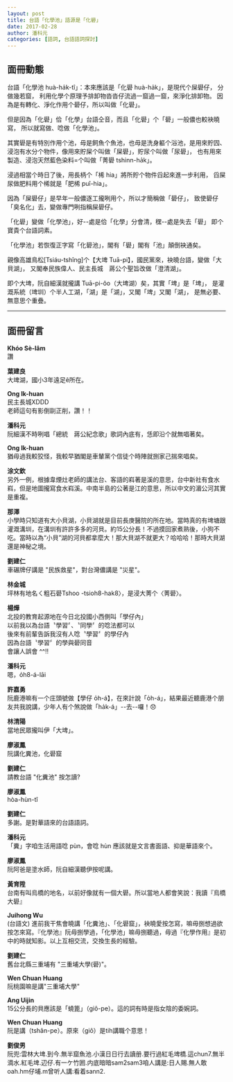 ```yaml
---
layout: post
title: 台語「化學池」語源是「化礐」
date: 2017-02-28
author: 潘科元
categories: [語詞, 台語語詞探討]
---
```


## 面冊動態

台語「化學池 huà-ha̍k-tî」：本來應該是「化礐 huà-ha̍k」，是現代个屎礐仔，
分做幾若窟， 利用化學个原理予排卸物沓沓仔流過一窟過一窟，來淨化排卸物。
因為是有轉化、淨化作用个礐仔，所以叫做「化礐」。

但是因為「化礐」佮「化學」台語仝音，而且「化礐」个「礐」一般儂也較袂曉寫，
所以就寫做、唸做「化學池」。

其實礐是有特別作用个池，毋是飼魚个魚池，也毋是洗身軀个浴池，是用來貯囥、
浸泡有水分个物件，像用來貯屎个叫做「屎礐」，貯尿个叫做「尿礐」，
也有用來製造、浸泡天然藍色染料=个叫做「菁礐 tshinn-ha̍k」。

浸過相當个時日了後，用長柄个「桸 hia」將所貯个物件舀起來進一步利用，
舀屎尿做肥料用个桸就是「肥桸 puî-hia」。

因為「屎礐仔」是早年一般儂逐工攏咧用个，所以才簡稱做「礐仔」，
致使礐仔「臭名化」去，變做專門咧指稱屎礐仔。

「化礐」變做「化學池」，好\--處是佮「化學」分會清，䆀\--處是失去「礐」
即个寶貴个台語詞素。

「化學池」若恢復正字寫「化礐池」，閣有「礐」閣有「池」顛倒袂通矣。

親像高雄鳥松[Tsiáu-tshîng]个【大埤 Tuā-pi】，國民黨來，袂曉台語，變做「大貝湖」，
又閣奉民族偉人、民主長城　蔣公个聖旨改做「澄清湖」。

即个大埤，阮自細漢就攏講 Tuā-pi-ôo（大埤湖）矣，其實「埤」是「埤」，
是灌溉系統（埤圳）个半人工湖，「湖」是「湖」，又閣「埤」又閣「湖」，
是無必要、無意思个重疊。

---

## 面冊留言

**Khóo Sè-lâm**  
讚

**葉建良**  
大埤湖，國小3年遠足ê所在。

**Ong Ik-huan**  
民主長城XDDD  
老師這句有影倒剾正削，讚！！

**潘科元**  
阮細漢不時咧唱「總統　蔣公紀念歌」歌詞內底有，恁即沿个就無唱著矣。

**Ong Ik-huan**  
猶毋過我較狡怪，我較早猶閣是車輦黨个信徒个時陣就捌家己揣來唱矣。

**涂文欽**  
另外一例，根據韋煙灶老師的講法台、客語的嵙著是溪的意思，台中新社有食水嵙，但是地圖攏寫食水嵙溪。中南半島的公著是江的意思，所以中文的湄公河其實是重複。

**那澤**  
小學時只知道有大小貝湖，小貝湖就是目前長庚醫院的所在地。當時真的有埤塘跟灌溉溝圳，在溝圳有許許多多的河貝。約15公分長！不過摸回家煮熟後，小狗不吃。當時以為“小貝”湖的河貝都拿麼大！那大貝湖不就更大？哈哈哈！那時大貝湖還是神秘之境。

**劉建仁**  
車碾牌仔講是 "民族救星"，對台灣儂講是 "災星"。

**林金城**  
坪林有地名ㄑ粗石礐Tshoo -tsioh8-hak8〉，是浸大菁个〈菁礐〉。

**楊燁**  
北投的教育起源地在今日北投國小西側叫「學仔內」  
以前我以為台語〝學習〞、〝同學〞的唸法都可以  
後來有前輩告訴我沒有人唸〝學習〞的學仔內  
因為台語〝學習〞的學與礐同音  
會讓人誤會 ^^!!

**潘科元**  
嗯，o̍h8-á-lāi

**許嘉勇**  
阮鹿港嘛有一个庄頭號做【學仔 o̍h-á】，在來計說「o̍h-á」，結果最近聽鹿港个朋友共我說講，少年人有个煞說做「ha̍k-á」\--去\--囉！😞

**林清陽**  
當地民眾攏叫伊「大埤」。

**廖淑鳳**  
阮講化糞池，化礐窟

**劉建仁**  
請教台語 "化糞池" 按怎讀?

**廖淑鳳**  
hòa-hùn-tî

**劉建仁**  
多謝。是對華語來的台語語詞。

**潘科元**  
「糞」字咱生活用語唸 pùn，會唸 hùn 應該就是文言書面語、抑是華語來个。

**廖淑鳳**  
阮阿爸是塗水師，阮自細漢聽伊按呢講。

**黃育陞**  
台南有叫烏橋的地名，以前好像就有一個大礐。所以當地人都會笑說：我讀『烏橋大礐』

**Juihong Wu**  
(台語文) 進前我干焦會曉講「化糞池」、「化礐窟」，袂曉愛按怎寫，嘛毋捌想過欲按怎來寫。『化學池』阮毋捌學過，「化學池」嘛毋捌聽過，毋過『化學作用』是初中的時就知影。以上互相交流，交換生長的經驗。

**劉建仁**  
舊台北縣三重埔有 "三重埔大學(礐)"。

**Wen Chuan Huang**  
阮桃園嘛是講"三重埔大學"

**Ang Uijin**  
15公分長的貝應該是「蟯篦」（giô-pe）。這的詞有時是指女陰的委婉詞。

**Wen Chuan Huang**  
阮是講（tshân-pe）。原來（giô）是tih講職个意思！

**劉俊男**  
阮兜:雲林大埤.到今.無半窟魚池.小漢日日行去讀册.要行過紅毛埤橋.這chun7.無半滴水.紅毛埤.辺仔.有一ケ竹囲.内底暗暗sam2sam3咱人講是:日人賜.無人敢oah.hm仔埔.m曾听人講:看着sann2.
